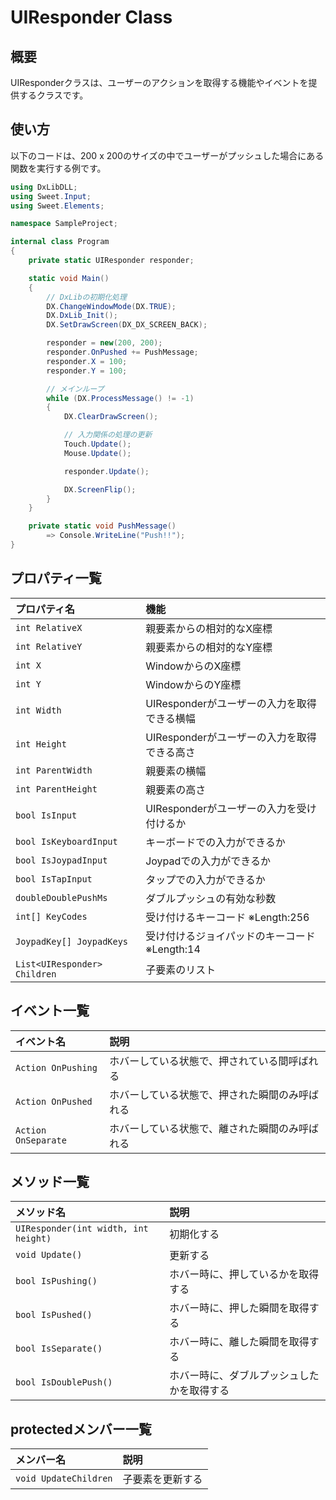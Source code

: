# UIResponder Class

## 概要
UIResponderクラスは、ユーザーのアクションを取得する機能やイベントを提供するクラスです。

## 使い方
以下のコードは、200 x 200のサイズの中でユーザーがプッシュした場合にある関数を実行する例です。
```cs
using DxLibDLL;
using Sweet.Input;
using Sweet.Elements;

namespace SampleProject;

internal class Program
{
    private static UIResponder responder;

    static void Main()
    {
        // DxLibの初期化処理
        DX.ChangeWindowMode(DX.TRUE);
        DX.DxLib_Init();
        DX.SetDrawScreen(DX_DX_SCREEN_BACK);

        responder = new(200, 200);
        responder.OnPushed += PushMessage;
        responder.X = 100;
        responder.Y = 100;

        // メインループ
        while (DX.ProcessMessage() != -1)
        {
            DX.ClearDrawScreen();

            // 入力関係の処理の更新
            Touch.Update();
            Mouse.Update();

            responder.Update();

            DX.ScreenFlip();
        }
    }

    private static void PushMessage()
        => Console.WriteLine("Push!!");
}
```

## プロパティ一覧
|プロパティ名|機能|
|:---------|:---|
|```int RelativeX```|親要素からの相対的なX座標|
|```int RelativeY```|親要素からの相対的なY座標|
|```int X```|WindowからのX座標|
|```int Y```|WindowからのY座標|
|```int Width```|UIResponderがユーザーの入力を取得できる横幅|
|```int Height```|UIResponderがユーザーの入力を取得できる高さ|
|```int ParentWidth```|親要素の横幅|
|```int ParentHeight```|親要素の高さ|
|```bool IsInput```|UIResponderがユーザーの入力を受け付けるか|
|```bool IsKeyboardInput```|キーボードでの入力ができるか|
|```bool IsJoypadInput```|Joypadでの入力ができるか|
|```bool IsTapInput```|タップでの入力ができるか|
|```doubleDoublePushMs```|ダブルプッシュの有効な秒数|
|```int[] KeyCodes```|受け付けるキーコード ※Length:256|
|```JoypadKey[] JoypadKeys```|受け付けるジョイパッドのキーコード ※Length:14|
|```List<UIResponder> Children```|子要素のリスト|

## イベント一覧
|イベント名|説明|
|:-------|:---|
|```Action OnPushing```|ホバーしている状態で、押されている間呼ばれる|
|```Action OnPushed```|ホバーしている状態で、押された瞬間のみ呼ばれる|
|```Action OnSeparate```|ホバーしている状態で、離された瞬間のみ呼ばれる|

## メソッド一覧
|メソッド名|説明|
|:-------|:---|
|```UIResponder(int width, int height)```|初期化する|
|```void Update()```|更新する|
|```bool IsPushing()```|ホバー時に、押しているかを取得する|
|```bool IsPushed()```|ホバー時に、押した瞬間を取得する|
|```bool IsSeparate()```|ホバー時に、離した瞬間を取得する|
|```bool IsDoublePush()```|ホバー時に、ダブルプッシュしたかを取得する|

## protectedメンバー一覧
|メンバー名|説明|
|:-------|:---|
|```void UpdateChildren```|子要素を更新する|